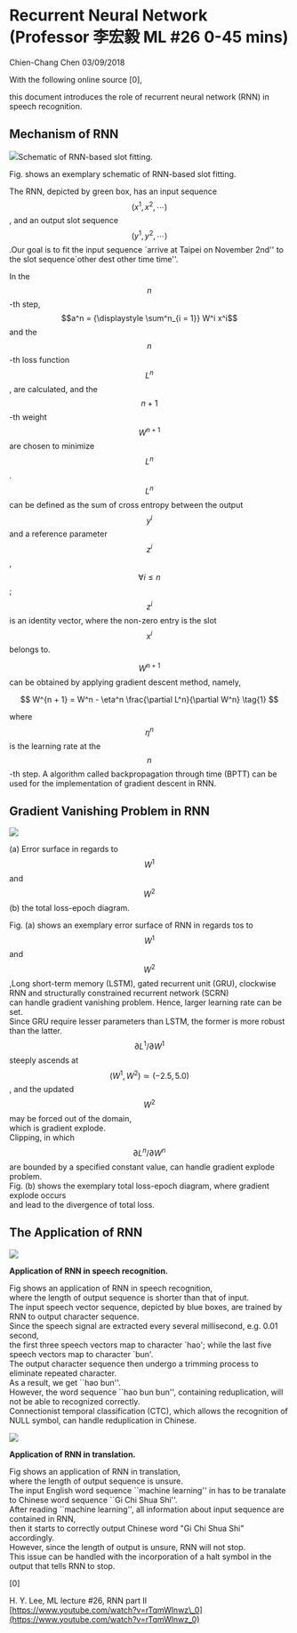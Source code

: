 # Recurrent Neural Network \(Professor 李宏毅 ML \#26 0-45 mins\)

Chien-Chang Chen 03/09/2018

With the following online source \[0\],

this document introduces the role of recurrent neural network \(RNN\) in speech recognition.

## Mechanism of RNN

![](/assets/schematic_of_RNN.png)Schematic of RNN-based slot fitting.

Fig. shows an exemplary schematic of RNN-based slot fitting.

The RNN, depicted by green box, has an input sequence $$(x^1, x^2, \cdots)$$, and an output slot sequence $$(y^1, y^2, \cdots)$$.Our goal is to fit the input sequence \`arrive at Taipei on November 2nd'' to the slot sequence\`other dest other time time''.

In the $$n$$-th step, $$a^n = {\displaystyle \sum^n_{i = 1}} W^i x^i$$ and the $$n$$-th loss function $$L^n$$, are calculated, and the $$n+1$$-th weight $$W^{n+1}$$ are chosen to minimize $$L^n$$. $$L^n$$ can be defined as the sum of cross entropy between the output $$y^i$$ and a reference parameter $$z^i$$, $$\forall i \le n$$; $$z^i$$ is an identity vector, where the non-zero entry is the slot $$x^i$$ belongs to.

$$W^{n+1}$$ can be obtained by applying gradient descent method, namely,


$$
W^{n + 1} = W^n - \eta^n \frac{\partial L^n}{\partial W^n} \tag{1}
$$


where $$\eta^n$$ is the learning rate at the $$n$$-th step. A algorithm called backpropagation through time \(BPTT\) can be used for the implementation of gradient descent in RNN.  


## Gradient Vanishing Problem in RNN

![](/assets/error_surface_and_total_loss.png)

\(a\) Error surface in regards to $$W^1$$ and $$W^2$$ \(b\) the total loss-epoch diagram.

Fig. \(a\) shows an exemplary error surface of RNN in regards tos to $$W^1$$ and $$W^2$$ ,Long short-term memory \(LSTM\), gated recurrent unit \(GRU\), clockwise RNN and structurally constrained recurrent network \(SCRN\)  
can handle gradient vanishing problem. Hence, larger learning rate can be set.  
Since GRU require lesser parameters than LSTM, the former is more robust than the latter.  
$$\partial L^1 / \partial W^1$$ steeply ascends at $$(W^1, W^2) \simeq (- 2.5, 5.0)$$, and the updated $$W^2$$ may be forced out of the domain,  
which is gradient explode.  
Clipping, in which $$\partial L^n / \partial W^n$$ are bounded by a specified constant value, can handle gradient explode problem.  
Fig. \(b\) shows the exemplary total loss-epoch diagram, where gradient explode occurs  
and lead to the divergence of total loss.

## The Application of RNN

![](/assets/RNN_in_SR.png)

**Application of RNN in speech recognition.**

Fig shows an application of RNN in speech recognition,  
where the length of output sequence is shorter than that of input.  
The input speech vector sequence, depicted by blue boxes, are trained by RNN to output character sequence.  
Since the speech signal are extracted every several millisecond, e.g. 0.01 second,  
the first three speech vectors map to character \`hao'; while the last five speech vectors map to character \`bun'.  
The output character sequence then undergo a trimming process to eliminate repeated character.  
As a result, we get \`\`hao bun''.  
However, the word sequence \`\`hao bun bun'', containing reduplication, will not be able to recognized correctly.  
Connectionist temporal classification \(CTC\), which allows the recognition of NULL symbol, can handle reduplication in Chinese.

![](/assets/RNN_in_translation.png)

**Application of RNN in translation.**

Fig shows an application of RNN in translation,  
where the length of output sequence is unsure.  
The input English word sequence \`\`machine learning'' in  has to be tranalate to Chinese word sequence \`\`Gi Chi Shua Shi''.  
After reading \`\`machine learning'', all information about input sequence are contained in RNN,  
then it starts to correctly output Chinese word "Gi Chi Shua Shi" accordingly.  
However, since the length of output is unsure, RNN will not stop.  
This issue can be handled with the incorporation of a halt symbol in the output that tells RNN to stop.

\[0\]

H. Y. Lee, ML lecture \#26, RNN part II  
[https://www.youtube.com/watch?v=rTqmWlnwz\_0](https://www.youtube.com/watch?v=rTqmWlnwz_0)

